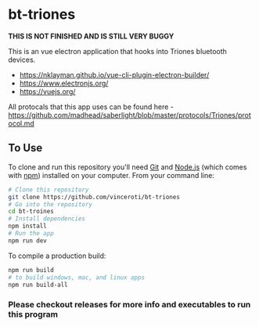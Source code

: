 # bt-triones

**THIS IS NOT FINISHED AND IS STILL VERY BUGGY**

This is an vue electron application that hooks into Triones bluetooth devices.

- https://nklayman.github.io/vue-cli-plugin-electron-builder/
- https://www.electronjs.org/
- https://vuejs.org/

All protocals that this app uses can be found here - https://github.com/madhead/saberlight/blob/master/protocols/Triones/protocol.md

## To Use

To clone and run this repository you'll need [Git](https://git-scm.com) and [Node.js](https://nodejs.org/en/download/) (which comes with [npm](http://npmjs.com)) installed on your computer. From your command line:

```bash
# Clone this repository
git clone https://github.com/vinceroti/bt-triones
# Go into the repository
cd bt-troines
# Install dependencies
npm install
# Run the app
npm run dev
```
To compile a production build:

```bash
npm run build
# to build windows, mac, and linux apps
npm run build-all
```


### Please checkout releases for more info and executables to run this program
